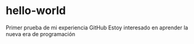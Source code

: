 # hello-world
Primer prueba de mi experiencia GitHub
Estoy interesado en aprender la nueva era de programación
